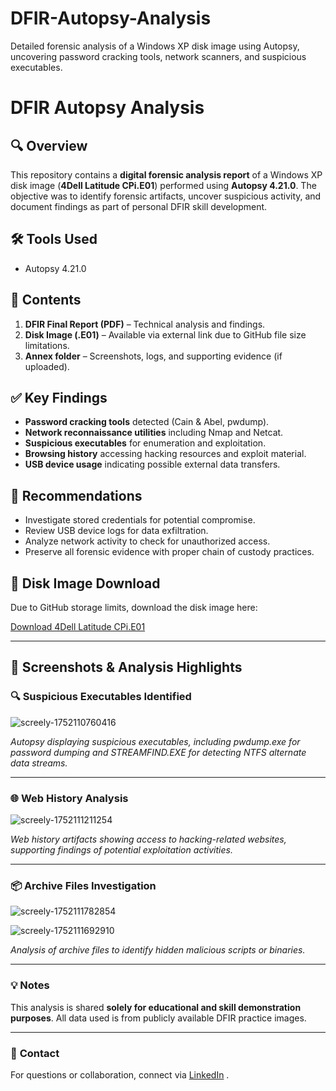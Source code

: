 # DFIR-Autopsy-Analysis
Detailed forensic analysis of a Windows XP disk image using Autopsy, uncovering password cracking tools, network scanners, and suspicious executables.

# DFIR Autopsy Analysis

## 🔍 Overview
This repository contains a **digital forensic analysis report** of a Windows XP disk image (**4Dell Latitude CPi.E01**) performed using **Autopsy 4.21.0**. The objective was to identify forensic artifacts, uncover suspicious activity, and document findings as part of personal DFIR skill development.

## 🛠️ Tools Used
- Autopsy 4.21.0

## 📂 Contents

1. **DFIR Final Report (PDF)** – Technical analysis and findings.
2. **Disk Image (.E01)** – Available via external link due to GitHub file size limitations.
3. **Annex folder** – Screenshots, logs, and supporting evidence (if uploaded).

## ✅ Key Findings

- **Password cracking tools** detected (Cain & Abel, pwdump).
- **Network reconnaissance utilities** including Nmap and Netcat.
- **Suspicious executables** for enumeration and exploitation.
- **Browsing history** accessing hacking resources and exploit material.
- **USB device usage** indicating possible external data transfers.

## 📌 Recommendations

- Investigate stored credentials for potential compromise.
- Review USB device logs for data exfiltration.
- Analyze network activity to check for unauthorized access.
- Preserve all forensic evidence with proper chain of custody practices.

## 🔗 Disk Image Download

Due to GitHub storage limits, download the disk image here:

[Download 4Dell Latitude CPi.E01](YOUR-EXTERNAL-LINK-HERE)

---
## 📸 Screenshots & Analysis Highlights

### 🔍 Suspicious Executables Identified

![screely-1752110760416](https://github.com/user-attachments/assets/28ed776a-41f7-4b9f-a960-0edb0f012604)

*Autopsy displaying suspicious executables, including pwdump.exe for password dumping and STREAMFIND.EXE for detecting NTFS alternate data streams.*

---

### 🌐 Web History Analysis


![screely-1752111211254](https://github.com/user-attachments/assets/d268f7a6-7802-41e4-896a-5ba429f39a17)

*Web history artifacts showing access to hacking-related websites, supporting findings of potential exploitation activities.*

---

### 📦 Archive Files Investigation

![screely-1752111782854](https://github.com/user-attachments/assets/8024b659-5811-4d58-a4a4-0cbf9012800e)


![screely-1752111692910](https://github.com/user-attachments/assets/4c062c8f-6513-46a0-a61f-0059ede18cbb)


*Analysis of archive files to identify hidden malicious scripts or binaries.*


---
### 💡 **Notes**
This analysis is shared **solely for educational and skill demonstration purposes**. All data used is from publicly available DFIR practice images.

---

### 🔗 **Contact**
For questions or collaboration, connect via [LinkedIn](https://www.linkedin.com/in/nikhil-lobo-926179191/) .
